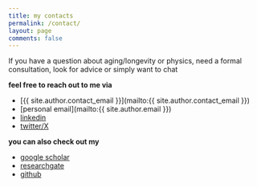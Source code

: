 ```yaml
---
title: my contacts 
permalink: /contact/
layout: page
comments: false
---
```


If you have a question about aging/longevity or physics, need a formal consultation, look for advice or simply want to chat

**feel free to reach out to me via** <br>
- [{{ site.author.contact_email }}](mailto:{{ site.author.contact_email }})
- [personal email](mailto:{{ site.author.email }})
- [linkedin]({{site.author.linkedin}})
- [twitter/X]({{site.author.twitter}})

**you can also check out my** <br>
- [google scholar]({{site.author.scholar}})
- [researchgate]({{site.author.researchgate}})
- [github]({{site.author.github}})
